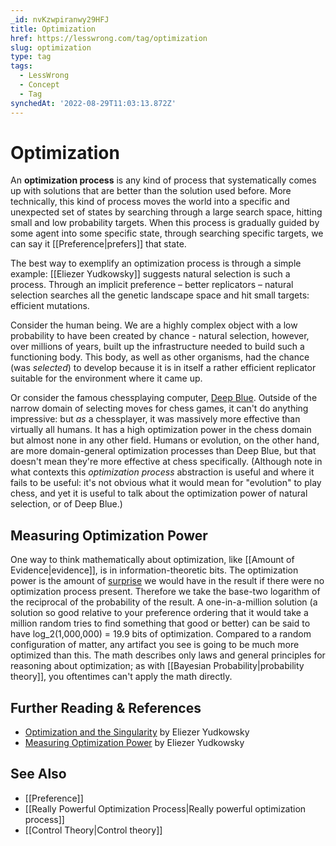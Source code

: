 ```yaml
---
_id: nvKzwpiranwy29HFJ
title: Optimization
href: https://lesswrong.com/tag/optimization
slug: optimization
type: tag
tags:
  - LessWrong
  - Concept
  - Tag
synchedAt: '2022-08-29T11:03:13.872Z'
---
```


# Optimization

An **optimization process** is any kind of process that systematically comes up with solutions that are better than the solution used before. More technically, this kind of process moves the world into a specific and unexpected set of states by searching through a large search space, hitting small and low probability targets. When this process is gradually guided by some agent into some specific state, through searching specific targets, we can say it [[Preference|prefers]] that state.

The best way to exemplify an optimization process is through a simple example: [[Eliezer Yudkowsky]] suggests natural selection is such a process. Through an implicit preference – better replicators – natural selection searches all the genetic landscape space and hit small targets: efficient mutations.

Consider the human being. We are a highly complex object with a low probability to have been created by chance - natural selection, however, over millions of years, built up the infrastructure needed to build such a functioning body. This body, as well as other organisms, had the chance (was *selected*) to develop because it is in itself a rather efficient replicator suitable for the environment where it came up.

Or consider the famous chessplaying computer, [Deep Blue](https://en.wikipedia.org/wiki/Deep_Blue_(chess_computer)). Outside of the narrow domain of selecting moves for chess games, it can't do anything impressive: but *as* a chessplayer, it was massively more effective than virtually all humans. It has a high optimization power in the chess domain but almost none in any other field. Humans or evolution, on the other hand, are more domain-general optimization processes than Deep Blue, but that doesn't mean they're more effective at chess specifically. (Although note in what contexts this *optimization process* abstraction is useful and where it fails to be useful: it's not obvious what it would mean for "evolution" to play chess, and yet it is useful to talk about the optimization power of natural selection, or of Deep Blue.)

## Measuring Optimization Power

One way to think mathematically about optimization, like [[Amount of Evidence|evidence]], is in information-theoretic bits. The optimization power is the amount of [surprise](http://en.wikipedia.org/wiki/Self-information) we would have in the result if there were no optimization process present. Therefore we take the base-two logarithm of the reciprocal of the probability of the result. A one-in-a-million solution (a solution so good relative to your preference ordering that it would take a million random tries to find something that good or better) can be said to have log_2(1,000,000) = 19.9 bits of optimization. Compared to a random configuration of matter, any artifact you see is going to be much more optimized than this. The math describes only laws and general principles for reasoning about optimization; as with [[Bayesian Probability|probability theory]], you oftentimes can't apply the math directly.

## Further Reading & References

- [Optimization and the Singularity](https://www.lesswrong.com/lw/rk/optimization_and_the_singularity/) by Eliezer Yudkowsky
- [Measuring Optimization Power](https://www.lesswrong.com/lw/va/measuring_optimization_power/) by Eliezer Yudkowsky

## See Also

- [[Preference]]
- [[Really Powerful Optimization Process|Really powerful optimization process]]
- [[Control Theory|Control theory]]
